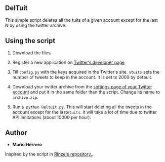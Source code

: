 ## DelTuit

This simple script deletes all the tuits of a given account except for the last N by using the twitter archive.

## Using the script

1. Download the files

2. Register a new application on [Twitter's developer page](https://dev.twitter.com/)

3. Fill <code>config.py</code> with the keys acquired in the Twitter's site. <code>ntuits</code> sets the number of tweets to keep in the account. It is set to 2000 by default.

4. Download your twitter archive from the [settings page of your Twitter account](https://twitter.com/settings/account) and put it in the same folder than the script. Change its name to <code>archivo.zip</code>.

5. Run <code>$ python Deltuit.py</code>. This will start deleting all the tweets in the account except for the last<code>ntuits</code>. It will take a lot of time due to twitter API limitations (about 10000 per hour).


## Author

* **Mario Herrero** 

Inspired by the script in [Rinze's repository.](https://github.com/rinze/obliterate_tweets).

